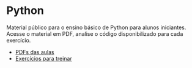 # Python
Material público para o ensino básico de Python para alunos iniciantes. Acesse o material em PDF, analise o código disponibilizado para cada exercício.

- [PDFs das aulas](aulas-pdf)
- [Exercícios para treinar](exercicios)
